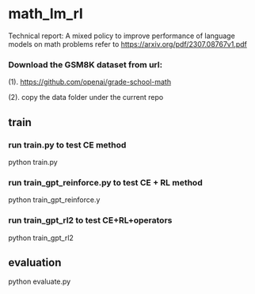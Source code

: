 # math_lm_rl
Technical report: A mixed policy to improve performance of language models on math problems
refer to https://arxiv.org/pdf/2307.08767v1.pdf

### Download the GSM8K dataset from url:

(1). https://github.com/openai/grade-school-math

(2). copy the data folder under the current repo

## train 
### run train.py to test CE method
python train.py

### run train_gpt_reinforce.py to test CE + RL method
python train_gpt_reinforce.y

### run train_gpt_rl2 to test CE+RL+operators 
python train_gpt_rl2

## evaluation
python evaluate.py

